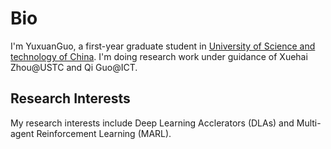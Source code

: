 # Bio

I'm YuxuanGuo, a first-year graduate student in [University of Science and technology of China](ustc.edu.cn). I'm doing research work under guidance of Xuehai Zhou@USTC and Qi Guo@ICT.

## Research Interests

My research interests include Deep Learning Acclerators (DLAs) and Multi-agent Reinforcement Learning (MARL).

